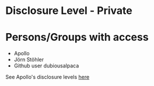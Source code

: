 # Disclosure Level - Private

# Persons/Groups with access

- Apollo
- Jörn Stöhler
- Github user dubiousalpaca

See Apollo's disclosure levels [here](https://www.lesswrong.com/posts/Gs29k3beHiqWFZqnn/conjecture-internal-infohazard-policy)
